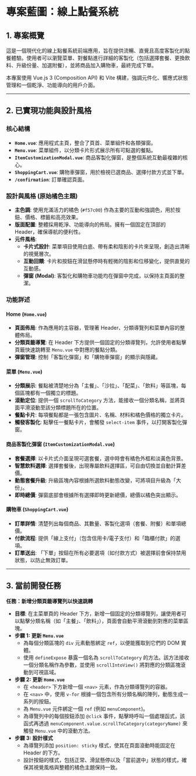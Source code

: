# 專案藍圖：線上點餐系統

## 1. 專案概覽

這是一個現代化的線上點餐系統前端應用，旨在提供流暢、直覺且高度客製化的點餐體驗。使用者可以瀏覽菜單、對餐點進行詳細的客製化（包括選擇套餐、更換飲料、升級份量、加選附餐），並將商品加入購物車，最終完成下單。

本專案使用 Vue.js 3 (Composition API) 和 Vite 構建，強調元件化、響應式狀態管理和一個乾淨、功能導向的用戶介面。

---

## 2. 已實現功能與設計風格

### 核心結構

-   **`Home.vue`**: 應用程式主頁，整合了頁首、菜單組件和各類彈窗。
-   **`Menu.vue`**: 菜單組件，以分類卡片形式展示所有可點選的餐點。
-   **`ItemCustomizationModal.vue`**: 商品客製化彈窗，是整個系統互動最複雜的核心。
-   **`ShoppingCart.vue`**: 購物車彈窗，用於檢視已選商品、選擇付款方式並下單。
-   **`/confirmation`**: 訂單確認頁面。

### 設計與風格 (原始橘色主題)

-   **主色調**: 使用充滿活力的橘色 (`#f57c00`) 作為主要的互動和強調色，用於按鈕、價格、標籤和高亮效果。
-   **版面配置**: 整體採用乾淨、功能導向的佈局。擁有一個固定在頂部的 Header，確保導航的便利性。
-   **元件風格**:
    -   **卡片式設計**: 菜單項目使用白底、帶有柔和陰影的卡片來呈現，創造出清晰的視覺層次。
    -   **互動回饋**: 卡片和按鈕在滑鼠懸停時有輕微的陰影和位移變化，提供直覺的互動感。
    -   **彈窗 (Modal)**: 客製化和購物車功能均在彈窗中完成，以保持主頁面的整潔。

### 功能詳述

#### Home (`Home.vue`)
- **頁面佈局**: 作為應用的主容器，管理著 Header、分類導覽列和菜單內容的整體佈局。
- **分類頁籤導覽**: 在 Header 下方提供一個固定的分類導覽列，允許使用者點擊頁籤快速跳轉至 `Menu.vue` 中對應的餐點分類。
- **彈窗管理**: 控制「客製化彈窗」和「購物車彈窗」的顯示與隱藏。

#### 菜單 (`Menu.vue`)
- **分類展示**: 餐點被清楚地分為「主餐」、「沙拉」、「配菜」、「飲料」等區塊，每個區塊都有一個獨立的標題。
- **滾動定位**: 提供一個 `scrollToCategory` 方法，能接收一個分類名稱，並將頁面平滑滾動至該分類標題所在的位置。
- **餐點卡片**: 每項餐點都是一張包含圖片、名稱、材料和橘色價格的獨立卡片。
- **觸發客製化**: 點擊任一餐點卡片，會觸發 `select-item` 事件，以打開客製化彈窗。

#### 商品客製化彈窗 (`ItemCustomizationModal.vue`)
- **套餐選擇**: 以卡片式介面呈現可選套餐，選中時會有橘色外框和淡黃色背景。
- **智慧飲料選擇**: 選擇套餐後，出現專屬飲料選擇區，可自由切換並自動計算差價。
- **動態套餐升級**: 升級區塊內容根據所選飲料動態改變，可將項目升級為「大份」。
- **即時總價**: 彈窗底部會根據所有選擇即時更新總價，總價以橘色突出顯示。

#### 購物車 (`ShoppingCart.vue`)
- **訂單詳情**: 清楚列出每個商品、其數量、客製化選項（套餐、附餐）和單項總價。
- **付款流程**: 提供「線上支付」（包含信用卡/電子支付）和「臨櫃付款」的選項。
- **訂單送出**: 「下單」按鈕在所有必要選項（如付款方式）被選擇前會保持禁用狀態，以防止無效訂單。

---

## 3. 當前開發任務

**任務：新增分類頁籤導覽列以快速跳轉**

-   **目標**: 在主菜單頁的 Header 下方，新增一個固定的分類導覽列，讓使用者可以點擊分類名稱（如「主餐」、「飲料」），頁面會自動平滑滾動到對應的菜單區塊。
-   **步驟 1: 更新 `Menu.vue`**
    -   為每個分類區塊的 `div` 元素動態綁定 `ref`，以便能獲取到它們的 DOM 實體。
    -   使用 `defineExpose` 暴露一個名為 `scrollToCategory` 的方法。該方法接收一個分類名稱作為參數，並使用 `scrollIntoView()` 將對應的分類區塊滾動到可視區域。
-   **步驟 2: 更新 `Home.vue`**
    -   在 `<header>` 下方新增一個 `<nav>` 元素，作為分類導覽列的容器。
    -   在 `<nav>` 中，使用 `v-for` 根據一個包含所有分類名稱的陣列，動態生成一系列的按鈕。
    -   為 `Menu.vue` 元件綁定一個 `ref` (例如 `menuComponent`)。
    -   為導覽列中的每個按鈕添加 `@click` 事件，點擊時呼叫一個處理函式，該函式再透過 `menuComponent.value.scrollToCategory(categoryName)` 來觸發 `Menu.vue` 中的滾動方法。
-   **步驟 3: 設計樣式**
    -   為導覽列添加 `position: sticky` 樣式，使其在頁面滾動時能固定在 Header 的下方。
    -   設計按鈕的樣式，包括正常、滑鼠懸停以及「當前選中」狀態的樣式，確保其視覺風格與整體的橘色主題保持一致。
